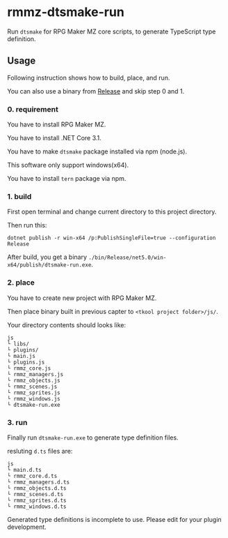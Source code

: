 # rmmz-dtsmake-run
Run `dtsmake` for RPG Maker MZ core scripts, to generate TypeScript type definition.

## Usage

Following instruction shows how to build, place, and run.

You can also use a binary from [Release](https://github.com/NumAniCloud/rmmz-dtsmake-run/releases/tag/1.0) and skip step 0 and 1.

### 0. requirement

You have to install RPG Maker MZ.

You have to install .NET Core 3.1.

You have to make `dtsmake` package installed via npm (node.js).

This software only support windows(x64).

You have to install `tern` package via npm.

### 1. build

First open terminal and change current directory to this project directory.

Then run this:

```
dotnet publish -r win-x64 /p:PublishSingleFile=true --configuration Release
```

After build, you get a binary `./bin/Release/net5.0/win-x64/publish/dtsmake-run.exe`.

### 2. place

You have to create new project with RPG Maker MZ.

Then place binary built in previous capter to `<tkool project folder>/js/`.

Your directory contents should looks like:

```
js 
└ libs/
└ plugins/
└ main.js
└ plugins.js
└ rmmz_core.js
└ rmmz_managers.js
└ rmmz_objects.js
└ rmmz_scenes.js
└ rmmz_sprites.js
└ rmmz_windows.js
└ dtsmake-run.exe
```

### 3. run

Finally run `dtsmake-run.exe` to generate type definition files.

resluting `d.ts` files are:

```
js
└ main.d.ts
└ rmmz_core.d.ts
└ rmmz_managers.d.ts
└ rmmz_objects.d.ts
└ rmmz_scenes.d.ts
└ rmmz_sprites.d.ts
└ rmmz_windows.d.ts
```

Generated type definitions is incomplete to use. Please edit for your plugin development.
